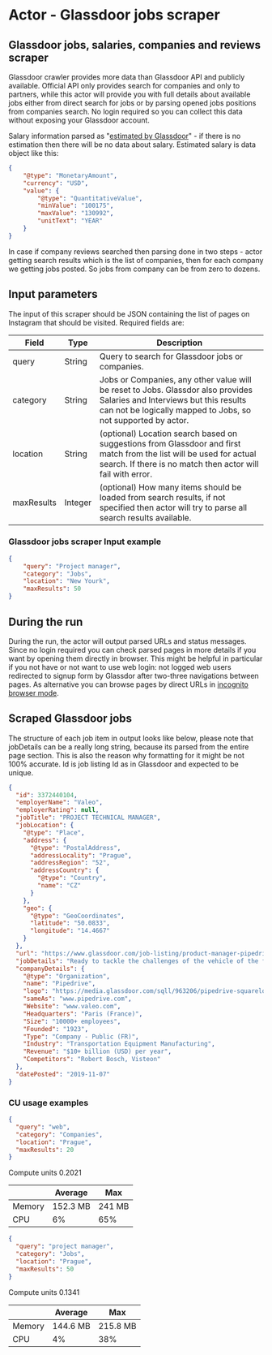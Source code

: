 # Actor - Glassdoor jobs scraper

## Glassdoor jobs, salaries, companies and reviews scraper

Glassdoor crawler provides more data than Glassdoor API and publicly available. Official API only provides search for companies and only to partners, while this actor will provide you with full details about available jobs either from direct search for jobs or by parsing opened jobs positions from companies search. No login required so you can collect this data without exposing your Glassdoor account.

Salary information parsed as "[estimated by Glassdoor](https://help.glassdoor.com/article/What-are-Salary-Estimates-in-Job-Listings/en_US/)" - if there is no estimation then there will be no data about salary. Estimated salary is data object like this:
```json
{
    "@type": "MonetaryAmount",
    "currency": "USD",
    "value": {
        "@type": "QuantitativeValue",
        "minValue": "100175",
        "maxValue": "130992",
        "unitText": "YEAR"
    }
}

```

In case if company reviews searched then parsing done in two steps - actor getting search results which is the list of companies, then for each company we getting jobs posted. So jobs from company can be from zero to dozens.

## Input parameters

The input of this scraper should be JSON containing the list of pages on Instagram that should be visited. Required fields are:

| Field | Type | Description |
| ----- | ---- | ----------- |
| query | String | Query to search for Glassdoor jobs or companies. |
| category | String | Jobs or Companies, any other value will be reset to Jobs. Glassdor also provides Salaries and Interviews but this results can not be logically mapped to Jobs, so not supported by actor. |
| location | String | (optional) Location search based on suggestions from Glassdoor and first match from the list will be used for actual search. If there is no match then actor will fail with error. |
| maxResults | Integer | (optional) How many items should be loaded from search results, if not specified then actor will try to parse all search results available. |

### Glassdoor jobs scraper Input example
```json
{
    "query": "Project manager",
    "category": "Jobs",
    "location": "New Yourk",
    "maxResults": 50
}

```

## During the run

During the run, the actor will output parsed URLs and status messages. Since no login required you can check parsed pages in more details if you want by opening them directly in browser. This might be helpful in particular if you not have or not want to use web login: not logged web users redirected to signup form by Glassdor after two-three navigations between pages. As alternative you can browse pages by direct URLs in [incognito browser mode](https://support.google.com/chrome/answer/95464?co=GENIE.Platform%3DDesktop&hl=en).

## Scraped Glassdoor jobs
The structure of each job item in output looks like below, please note that jobDetails can be a really long string, because its parsed from the entire page section. This is also the reason why formatting for it might be not 100% accurate. Id is job listing Id as in Glassdoor and expected to be unique.

```json
{
  "id": 3372440104,
  "employerName": "Valeo",
  "employerRating": null,
  "jobTitle": "PROJECT TECHNICAL MANAGER",
  "jobLocation": {
    "@type": "Place",
    "address": {
      "@type": "PostalAddress",
      "addressLocality": "Prague",
      "addressRegion": "52",
      "addressCountry": {
        "@type": "Country",
        "name": "CZ"
      }
    },
    "geo": {
      "@type": "GeoCoordinates",
      "latitude": "50.0833",
      "longitude": "14.4667"
    }
  },
  "url": "https://www.glassdoor.com/job-listing/product-manager-pipedrive-JV_IC2296178_KO0,15_KE16,25.htm?jl=3381569011",
  "jobDetails": "Ready to tackle the challenges of the vehicle of the future? Join Valeo and revolutionize the comfort and well-being of all passengers! We are looking for an experienced TECHNICAL PROJECT MANAGER, who will be managing work of R&D project contributors and be responsible for detailed scheduling and budgeting.YOU GET THE OPPORTUNITY OF*Leads the project development phase from concept definition/RFQ till customer validation.*Secure Valeo development process and rules*Perform change management if required*Is responsible for the development of the complete product*Coordinates R&D team (e.g Mechanical leader, Electronic leader, Mechanical leader, Validation leader)*Answering technical part of RFQs *Analysis of customer requirements*Leads technically and supports the industrialization (design for manufacturing)*Represents R&D team toward project management, organization, and customer*Develop and control R&D project budget*Report R&D project status to Project Manager and Steering committee*Secure quality and process of product development*To plan R&D activities and make sure the right resources are assigned by the métiers (people & means)*To perform risk identification and develop project risks mitigation plan*To analyse the impact of change requests (customer and internal) and follow their implementation*To manage product’s configuration and the delivery (product / documentation)*Perform Design and Technical Reviews IF YOU HAVE* Masters degree in technical area in one of the technical fields (electronics, software, automotive, electrical engineering, automatization, machinery, physics, mechatronics, industrialization)* At least 3 years of experience in projects as project team member/project manager* Excellent English communication skills for daily communication* Driving licence and willingness to travel to customer meetings in Europe* Results oriented person with leadership skills* Team player, assertive, open-minded, decision making personalityWE OFFER* Work in a stable international company (in a multinational team) on challenging projects with huge impact on whole automotive industry* Automotive environment with cutting-edge technologies* Cooperation with Valeo development sites worldwide* Possibility to see the whole development process in one place from an idea (customer requirement) to a product testing and manufacture* Personal development through Special Trainings and Language Courses* Competitive package of benefits including 6 weeks of vacation, flexible working hours and home office possibility, company canteen, meal and free time vouchers, additional financial bonuses dependent on the results of the team or company, easy access to work by Prague public transportation, company car park, fitness and outdoor playground etc.",
  "companyDetails": {
    "@type": "Organization",
    "name": "Pipedrive",
    "logo": "https://media.glassdoor.com/sqll/963206/pipedrive-squarelogo-1429226256313.png",
    "sameAs": "www.pipedrive.com",
    "Website": "www.valeo.com",
    "Headquarters": "Paris (France)",
    "Size": "10000+ employees",
    "Founded": "1923",
    "Type": "Company - Public (FR)",
    "Industry": "Transportation Equipment Manufacturing",
    "Revenue": "$10+ billion (USD) per year",
    "Competitors": "Robert Bosch, Visteon"
  },
  "datePosted": "2019-11-07"
}

```

### CU usage examples

```json
{
  "query": "web",
  "category": "Companies",
  "location": "Prague",
  "maxResults": 20
}
```
Compute units​ 0.2021

| | Average | Max |
| ----- | ---- | ----------- |
| Memory | 152.3 MB	| 241 MB |
| CPU | 6%	 | 65% |

```json
{
  "query": "project manager",
  "category": "Jobs",
  "location": "Prague",
  "maxResults": 50
}
```
Compute units​ 0.1341

| | Average | Max |
| ----- | ---- | ----------- |
| Memory | 144.6 MB | 215.8 MB |
| CPU | 4%	 | 38% |

